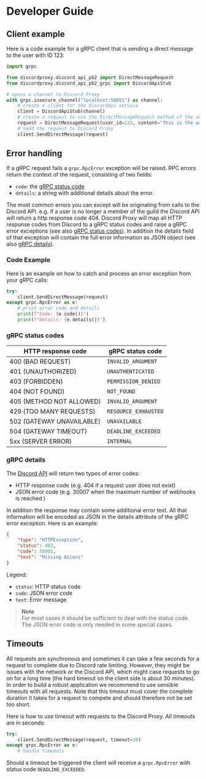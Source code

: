 # Developer Guide

## Client example

Here is a code example for a gRPC client that is sending a direct message to the user with ID 123:

```python
import grpc

from discordproxy.discord_api_pb2 import DirectMessageRequest
from discordproxy.discord_api_pb2_grpc import DiscordApiStub

# opens a channel to Discord Proxy
with grpc.insecure_channel("localhost:50051") as channel:
    # create a client for the DiscordApi service
    client = DiscordApiStub(channel)
    # create a request to use the DirectMessageRequest method of the service
    request = DirectMessageRequest(user_id=123, content="This is the way")
    # send the request to Discord Proxy
    client.SendDirectMessage(request)

```

## Error handling

If a gRPC request fails a `grpc.RpcError` exception will be raised. RPC errors return the context of the request, consisting of two fields:

- `code`: the [gRPC status code](https://grpc.github.io/grpc/core/md_doc_statuscodes.html)
- `details`: a string with additional details about the error.

The most common errors you can except will be originating from calls to the Discord API. e.g. if a user is no longer a member of the guild the Discord API will return a http response code 404. Discord Proxy will map all HTTP response codes from Discord to a gRPC status codes and raise a gRPC error exceptions (see also [gRPC status codes](#gRPC-status-codes)). In addition the details field of that exception will contain the full error information as JSON object (see also [gRPC details](#gRPC-details)).

### Code Example

Here is an example on how to catch and process an error exception from your gRPC calls:

```python
try:
    client.SendDirectMessage(request)
except grpc.RpcError as e:
    # print error code and details
    print(f"Code: {e.code()}")
    print(f"Details: {e.details()}")
```

### gRPC status codes

HTTP response code | gRPC status code
-- | --
400 (BAD REQUEST) | `INVALID_ARGUMENT`
401 (UNAUTHORIZED) | `UNAUTHENTICATED`
403 (FORBIDDEN) | `PERMISSION_DENIED`
404 (NOT FOUND) | `NOT_FOUND`
405 (METHOD NOT ALLOWED) | `INVALID_ARGUMENT`
429 (TOO MANY REQUESTS) | `RESOURCE_EXHAUSTED`
502 (GATEWAY UNAVAILABLE) | `UNAVAILABLE`
504 (GATEWAY TIMEOUT) | `DEADLINE_EXCEEDED`
5xx (SERVER ERROR) | `INTERNAL`

### gRPC details

The [Discord API](https://discord.com/developers/docs/topics/opcodes-and-status-codes) will return two types of error codes:

- HTTP response code (e.g. 404 if a request user does not exist)
- JSON error code (e.g. 30007 when the maximum number of webhooks is reached )

In addition the response may contain some additional error text. All that information will be encoded as JSON in the details attribute of the gRPC error exception. Here is an example:

```json
{
    "type": "HTTPException",
    "status": 403,
    "code": 50001,
    "text": "Missing Access"
}
```

Legend:

- `status`: HTTP status code
- `code`: JSON error code
- `text`: Error message

> **Note**<br>For most cases it should be sufficient to deal with the status code. The JSON error code is only needed in some special cases.

## Timeouts

All requests are synchronous and sometimes it can take a few seconds for a request to complete due to Discord rate limiting. However, they might be issues with the network or the Discord API, which might case requests to go on for a long time (the hard timeout on the client side is about 30 minutes). In order to build a robust application we recommend to use sensible timeouts with all requests. Note that this timeout must cover the complete duration it takes for a request to compete and should therefore not be set too short.

Here is how to use timeout with requests to the Discord Proxy. All timeouts are in seconds:

```Python
try:
    client.SendDirectMessage(request, timeout=10)
except grpc.RpcError as e:
    # handle timeouts
```

Should a timeout be triggered the client will receive a `grpc.RpcError` with status code `DEADLINE_EXCEEDED`.
